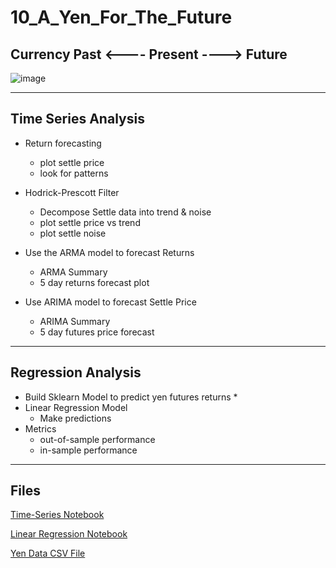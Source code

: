 # 10_A_Yen_For_The_Future
## Currency Past <---- Present ----> Future 


![image](https://user-images.githubusercontent.com/70820754/99487818-5fef1e80-2924-11eb-9f92-463759abfe5e.png)
- - -
## Time Series Analysis
* Return forecasting

  * plot settle price
  * look for patterns
  
* Hodrick-Prescott Filter

     * Decompose Settle data into trend & noise
     * plot settle price vs trend
     * plot settle noise
     
* Use the ARMA model to forecast Returns

     * ARMA Summary
     * 5 day returns forecast plot
     
* Use ARIMA model to forecast Settle Price

     * ARIMA Summary
     * 5 day futures price forecast
     
   
---

## Regression Analysis

* Build Sklearn Model to predict yen futures returns
  * 
* Linear Regression Model
  * Make predictions
* Metrics
  * out-of-sample performance
  * in-sample performance
  
---

## Files

[Time-Series Notebook](https://github.com/kary2003/10_A_Yen_For_The_Future/blob/main/time_series_analysis.ipynb)

[Linear Regression Notebook](https://github.com/kary2003/10_A_Yen_For_The_Future/blob/main/regression_analysis.ipynb)

[Yen Data CSV File](https://github.com/kary2003/10_A_Yen_For_The_Future/blob/main/yen.csv)
